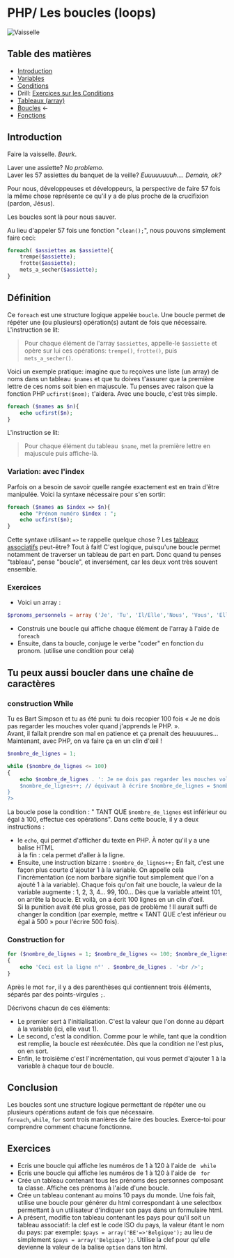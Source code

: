 # PHP/ Les boucles (loops)

![Vaisselle](https://www.dropbox.com/s/yu51xxacsk4f8w8/Capture%20d%27%C3%A9cran%202017-05-03%2000.16.45.png?dl=1)


## Table des matières

- [Introduction](php-introduction.md)  
- [Variables](php-variables.md)  
- [Conditions](php-conditions.md) 
- Drill: [Exercices sur les Conditions](php-exercices-conditions.md) 
- [Tableaux (array)](php-array.md)
- [Boucles](php-boucles.md)    ← 
- [Fonctions](php-fonctions.md) 

## Introduction

Faire la vaisselle. *Beurk*. 

Laver une assiette? *No problemo*.  
Laver les 57 assiettes du banquet de la veille? *Euuuuuuuuh.... Demain, ok?*
 
Pour nous, développeuses et développeurs, la perspective de faire 57 fois la même chose représente ce qu'il y a de plus proche de la crucifixion (pardon, Jésus).

Les boucles sont là pour nous sauver.

Au lieu d'appeler 57 fois une fonction "`clean();`", nous pouvons simplement faire ceci:

```php
foreach( $assiettes as $assiette){
	trempe($assiette);
	frotte($assiette);
	mets_a_secher($assiette);
}
```
## Définition
Ce `foreach` est une structure logique appelée `boucle`. Une boucle permet de répéter une (ou plusieurs) opération(s) autant de fois que nécessaire.  
L'instruction se lit:  
> Pour chaque élément de l'array `$assiettes`, appelle-le `$assiette` et opère sur lui ces opérations: `trempe()`, `frotte()`, puis `mets_a_secher()`.

Voici un exemple pratique: imagine que tu reçoives une liste (un array) de noms dans un tableau` $names` et que tu doives t'assurer que la première lettre de ces noms soit bien en majuscule. Tu penses avec raison que la fonction PHP `ucfirst($nom);` t'aidera. Avec une boucle, c'est très simple.

```php
foreach ($names as $n){
	echo ucfirst($n);
}
```
L'instruction se lit:  
> Pour chaque élément du tableau` $name`, met la première lettre en majuscule puis affiche-là.

### Variation: avec l'index

Parfois on a besoin de savoir quelle rangée exactement est en train d'être manipulée. Voici la syntaxe nécessaire pour s'en sortir:

```php
foreach ($names as $index => $n){
	echo "Prénom numéro $index : ";
	echo ucfirst($n);
}
```

Cette syntaxe utilisant `=>` te rappelle quelque chose ? Les [tableaux associatifs](php-array.md) peut-être? Tout à fait! C'est logique, puisqu'une boucle permet notamment de traverser un tableau de part en part. Donc quand tu penses "tableau", pense "boucle", et inversément, car les deux vont très souvent ensemble. 

### Exercices
- Voici un array :
```php
$pronoms_personnels = array ('Je', 'Tu', 'Il/Elle','Nous', 'Vous', 'Elles/Ils');
``` 
- Construis une boucle qui affiche chaque élément de l'array à l'aide de `foreach`
- Ensuite, dans ta boucle, conjuge le verbe "coder" en fonction du pronom. (utilise une condition pour cela)

## Tu peux aussi boucler dans une chaîne de caractères
### construction While

Tu es Bart Simpson et tu as été puni: tu dois recopier 100 fois « Je ne dois pas regarder les mouches voler quand j'apprends le PHP. ».  
Avant, il fallait prendre son mal en patience et ça prenait des heuuuures… Maintenant, avec PHP, on va faire ça en un clin d'œil !


```php
$nombre_de_lignes = 1;

while ($nombre_de_lignes <= 100)
{
    echo $nombre_de_lignes . ': Je ne dois pas regarder les mouches voler quand j'apprends le PHP.<br />';
    $nombre_de_lignes++; // équivaut à écrire $nombre_de_lignes = $nombre_de_lignes +1;
}
?>
```
La boucle pose la condition : " TANT QUE `$nombre_de_lignes` est inférieur ou égal à 100, effectue ces opérations".
Dans cette boucle, il y a deux instructions :  
- le `echo`, qui permet d'afficher du texte en PHP. À noter qu'il y a une balise HTML<br />à la fin : cela permet d'aller à la ligne.  
- Ensuite, une instruction bizarre : `$nombre_de_lignes++;`  En fait, c'est une façon plus courte d'ajouter 1 à la variable. On appelle cela l'incrémentation (ce nom barbare signifie tout simplement que l'on a ajouté 1 à la variable).  Chaque fois qu'on fait une boucle, la valeur de la variable augmente : 1, 2, 3, 4… 99, 100… Dès que la variable atteint 101, on arrête la boucle. Et voilà, on a écrit 100 lignes en un clin d'œil.  
Si la punition avait été plus grosse, pas de problème ! Il aurait suffi de changer la condition (par exemple, mettre « TANT QUE c'est inférieur ou égal à 500 » pour l'écrire 500 fois).

### Construction for

```php
for ($nombre_de_lignes = 1; $nombre_de_lignes <= 100; $nombre_de_lignes++)
{
    echo 'Ceci est la ligne n°' . $nombre_de_lignes . '<br />';
}
```
Après le mot `for`, il y a des parenthèses qui contiennent trois éléments, séparés par des points-virgules `;`.

Décrivons chacun de ces éléments:

- Le premier sert à l'initialisation. C'est la valeur que l'on donne au départ à la variable (ici, elle vaut 1).  
- Le second, c'est la condition. Comme pour le while, tant que la condition est remplie, la boucle est réexécutée. Dès que la condition ne l'est plus, on en sort.  
- Enfin, le troisième c'est l'incrémentation, qui vous permet d'ajouter 1 à la variable à chaque tour de boucle.  


## Conclusion

Les boucles sont une structure logique permettant de répéter une ou plusieurs opérations autant de fois que nécessaire.  
`foreach`, `while`, `for` sont trois manières de faire des boucles. Exerce-toi pour comprendre comment chacune fonctionne.

## Exercices

- Ecris une boucle qui affiche les numéros de 1 à 120 à l'aide de ` while `  
- Ecris une boucle qui affiche les numéros de 1 à 120 à l'aide de ` for `  
- Crée un tableau contenant tous les prénoms des personnes composant ta classe. Affiche ces prénoms à l'aide d'une boucle.
- Crée un tableau contenant au moins 10 pays du monde.  Une fois fait, utilise une boucle pour générer du html correspondant à une selectbox permettant à un utilisateur d'indiquer son pays dans un formulaire html.
- A présent, modifie ton tableau contenant les pays pour qu'il soit un tableau associatif: la clef est le code ISO du pays, la valeur étant le nom du pays: par exemple: `$pays = array('BE'=>'Belgique');` au lieu de simplement `$pays = array('Belgique');`. Utilise la clef pour qu'elle devienne la valeur de la balise `option` dans ton html.










